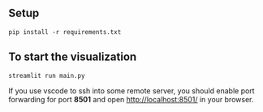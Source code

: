 ## Setup
`pip install -r requirements.txt`

## To start the visualization
`streamlit run main.py`

If you use vscode to ssh into some remote server, you should enable port forwarding for port **8501** and open [http://localhost:8501/](http://localhost:8501/) in your browser.